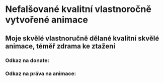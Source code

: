 # Nefalšované kvalitní vlastnoročně vytvořené animace

## Moje skvělé vlastnoručně dělané kvalitní skvělé animace, téměř zdrama ke ztažení
### Odkaz na donate:
### Odkaz na práva na animace:
